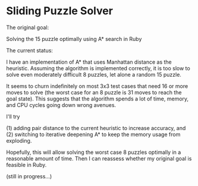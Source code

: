# Sliding Puzzle Solver

The original goal:

Solving the 15 puzzle optimally using A* search in Ruby

The current status:

I have an implementation of A* that uses Manhattan distance as the heuristic. Assuming the algorithm is implemented correctly, it is too slow to solve even moderately difficult 8 puzzles, let alone a random 15 puzzle.

It seems to churn indefinitely on most 3x3 test cases that need 16 or more moves to solve (the worst case for an 8 puzzle is 31 moves to reach the goal state). This suggests that the algorithm spends a lot of time, memory, and CPU cycles going down wrong avenues.

I'll try

(1) adding pair distance to the current heuristic to increase accuracy, and
(2) switching to iterative deepening A* to keep the memory usage from exploding.

Hopefully, this will allow solving the worst case 8 puzzles optimally in a reasonable amount of time. Then I can reassess whether my original goal is feasible in Ruby.

(still in progress...)